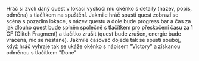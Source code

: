 Hráč si zvolí daný quest v lokaci vyskočí mu okénko s detaily (název, popis, odměna) s tlačítkem na spuštění. Jakmile hráč spustí quest zobrazí se scéna s pozadím lokace, s název questu a dole bude progress bar a čas za jak dlouho quest bude splněn společně s tlačítkem pro přeskočení času za
1 GF (Glitch Fragment) a tlačítko zrušit (quest bude zrušen, energie bude vrácena, nic se nestane).
Jakmile časovač dojede tak se spustí souboj, když hráč vyhraje tak se ukáže okénko s nápisem "Victory" a získanou odměnou s tlačítkem "Done"